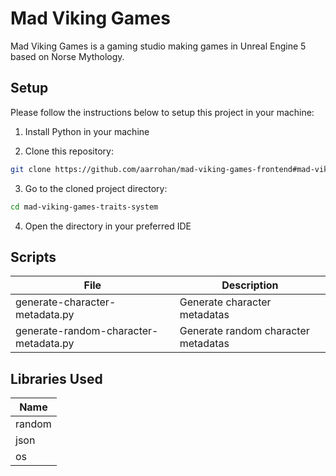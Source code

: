 # Mad Viking Games

Mad Viking Games is a gaming studio making games in Unreal Engine 5 based on Norse Mythology.

## Setup

Please follow the instructions below to setup this project in your machine:

1. Install Python in your machine

2. Clone this repository:

```bash
git clone https://github.com/aarrohan/mad-viking-games-frontend#mad-viking-games
```

3. Go to the cloned project directory:

```bash
cd mad-viking-games-traits-system
```

4. Open the directory in your preferred IDE

## Scripts

| File                                  | Description                         |
| ------------------------------------- | ----------------------------------- |
| generate-character-metadata.py        | Generate character metadatas        |
| generate-random-character-metadata.py | Generate random character metadatas |

## Libraries Used

| Name   |
| ------ |
| random |
| json   |
| os     |
